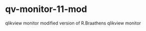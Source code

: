 qv-monitor-11-mod
=================

qlikview monitor modified version of R.Braathens qlikview monitor
